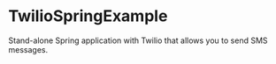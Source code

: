 TwilioSpringExample
===================

Stand-alone Spring application with Twilio that allows you to send SMS messages.
